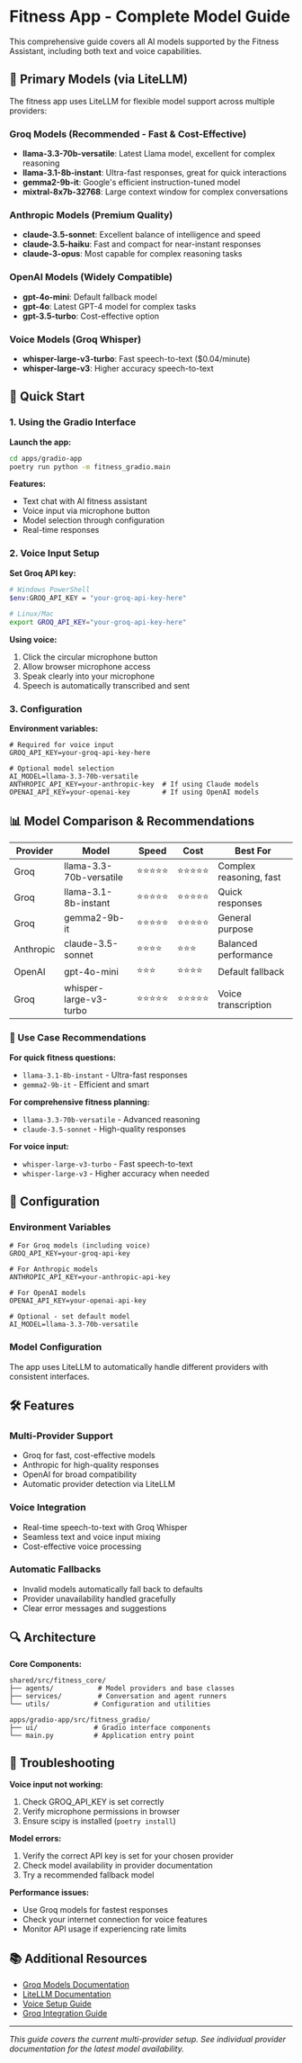# Fitness App - Complete Model Guide

This comprehensive guide covers all AI models supported by the Fitness Assistant, including both text and voice capabilities.

## 🤖 Primary Models (via LiteLLM)

The fitness app uses LiteLLM for flexible model support across multiple providers:

### Groq Models (Recommended - Fast & Cost-Effective)
- **llama-3.3-70b-versatile**: Latest Llama model, excellent for complex reasoning
- **llama-3.1-8b-instant**: Ultra-fast responses, great for quick interactions  
- **gemma2-9b-it**: Google's efficient instruction-tuned model
- **mixtral-8x7b-32768**: Large context window for complex conversations

### Anthropic Models (Premium Quality)
- **claude-3.5-sonnet**: Excellent balance of intelligence and speed
- **claude-3.5-haiku**: Fast and compact for near-instant responses
- **claude-3-opus**: Most capable for complex reasoning tasks

### OpenAI Models (Widely Compatible)
- **gpt-4o-mini**: Default fallback model
- **gpt-4o**: Latest GPT-4 model for complex tasks
- **gpt-3.5-turbo**: Cost-effective option

### Voice Models (Groq Whisper)
- **whisper-large-v3-turbo**: Fast speech-to-text ($0.04/minute)
- **whisper-large-v3**: Higher accuracy speech-to-text

## 🚀 Quick Start

### 1. Using the Gradio Interface

**Launch the app:**
```bash
cd apps/gradio-app
poetry run python -m fitness_gradio.main
```

**Features:**
- Text chat with AI fitness assistant
- Voice input via microphone button
- Model selection through configuration
- Real-time responses

### 2. Voice Input Setup

**Set Groq API key:**
```bash
# Windows PowerShell
$env:GROQ_API_KEY = "your-groq-api-key-here"

# Linux/Mac
export GROQ_API_KEY="your-groq-api-key-here"
```

**Using voice:**
1. Click the circular microphone button
2. Allow browser microphone access
3. Speak clearly into your microphone
4. Speech is automatically transcribed and sent

### 3. Configuration

**Environment variables:**
```env
# Required for voice input
GROQ_API_KEY=your-groq-api-key-here

# Optional model selection
AI_MODEL=llama-3.3-70b-versatile
ANTHROPIC_API_KEY=your-anthropic-key  # If using Claude models
OPENAI_API_KEY=your-openai-key        # If using OpenAI models
```

## 📊 Model Comparison & Recommendations

| Provider | Model | Speed | Cost | Best For |
|----------|-------|-------|------|----------|
| Groq | llama-3.3-70b-versatile | ⭐⭐⭐⭐⭐ | ⭐⭐⭐⭐⭐ | Complex reasoning, fast |
| Groq | llama-3.1-8b-instant | ⭐⭐⭐⭐⭐ | ⭐⭐⭐⭐⭐ | Quick responses |
| Groq | gemma2-9b-it | ⭐⭐⭐⭐⭐ | ⭐⭐⭐⭐⭐ | General purpose |
| Anthropic | claude-3.5-sonnet | ⭐⭐⭐⭐ | ⭐⭐⭐ | Balanced performance |
| OpenAI | gpt-4o-mini | ⭐⭐⭐ | ⭐⭐⭐⭐ | Default fallback |
| Groq | whisper-large-v3-turbo | ⭐⭐⭐⭐⭐ | ⭐⭐⭐⭐⭐ | Voice transcription |

### 🎯 Use Case Recommendations

**For quick fitness questions:**
- `llama-3.1-8b-instant` - Ultra-fast responses
- `gemma2-9b-it` - Efficient and smart

**For comprehensive fitness planning:**
- `llama-3.3-70b-versatile` - Advanced reasoning
- `claude-3.5-sonnet` - High-quality responses

**For voice input:**
- `whisper-large-v3-turbo` - Fast speech-to-text
- `whisper-large-v3` - Higher accuracy when needed

## 🔧 Configuration

### Environment Variables
```env
# For Groq models (including voice)
GROQ_API_KEY=your-groq-api-key

# For Anthropic models
ANTHROPIC_API_KEY=your-anthropic-api-key

# For OpenAI models
OPENAI_API_KEY=your-openai-api-key

# Optional - set default model
AI_MODEL=llama-3.3-70b-versatile

```

### Model Configuration
The app uses LiteLLM to automatically handle different providers with consistent interfaces.

## 🛠️ Features

### Multi-Provider Support
- Groq for fast, cost-effective models
- Anthropic for high-quality responses
- OpenAI for broad compatibility
- Automatic provider detection via LiteLLM

### Voice Integration
- Real-time speech-to-text with Groq Whisper
- Seamless text and voice input mixing
- Cost-effective voice processing

### Automatic Fallbacks
- Invalid models automatically fall back to defaults
- Provider unavailability handled gracefully
- Clear error messages and suggestions

## 🔍 Architecture

**Core Components:**
```
shared/src/fitness_core/
├── agents/           # Model providers and base classes
├── services/         # Conversation and agent runners
└── utils/           # Configuration and utilities

apps/gradio-app/src/fitness_gradio/
├── ui/              # Gradio interface components
└── main.py          # Application entry point
```

## 🚨 Troubleshooting

**Voice input not working:**
1. Check GROQ_API_KEY is set correctly
2. Verify microphone permissions in browser
3. Ensure scipy is installed (`poetry install`)

**Model errors:**
1. Verify the correct API key is set for your chosen provider
2. Check model availability in provider documentation
3. Try a recommended fallback model

**Performance issues:**
- Use Groq models for fastest responses
- Check your internet connection for voice features
- Monitor API usage if experiencing rate limits

## 📚 Additional Resources

- [Groq Models Documentation](https://console.groq.com/docs/models)
- [LiteLLM Documentation](https://docs.litellm.ai/)
- [Voice Setup Guide](../apps/gradio-app/VOICE_SETUP.md)
- [Groq Integration Guide](GROQ_INTEGRATION.md)

---

*This guide covers the current multi-provider setup. See individual provider documentation for the latest model availability.*
